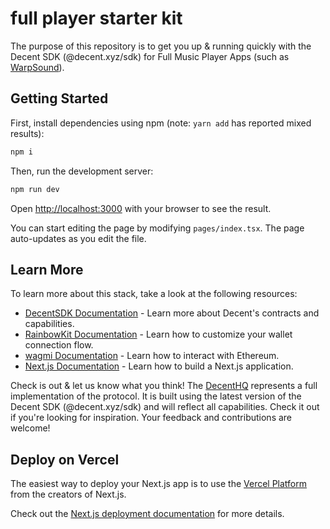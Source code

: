 # full player starter kit

The purpose of this repository is to get you up & running quickly with the Decent SDK (@decent.xyz/sdk) for Full Music Player Apps (such as [WarpSound](https://warpsound.gitbook.io/nft-music-player-template/nft-music-player-template/what-is-the-nft-music-player-template)).

## Getting Started

First, install dependencies using npm (note: `yarn add` has reported mixed results):

```bash
npm i
```

Then, run the development server:

```bash
npm run dev
```

Open [http://localhost:3000](http://localhost:3000) with your browser to see the result.

You can start editing the page by modifying `pages/index.tsx`. The page auto-updates as you edit the file.

## Learn More

To learn more about this stack, take a look at the following resources:

- [DecentSDK Documentation](https://docs.decent.xyz) - Learn more about Decent's contracts and capabilities.
- [RainbowKit Documentation](https://rainbowkit.com) - Learn how to customize your wallet connection flow.
- [wagmi Documentation](https://wagmi.sh) - Learn how to interact with Ethereum.
- [Next.js Documentation](https://nextjs.org/docs) - Learn how to build a Next.js application.

Check is out & let us know what you think! The [DecentHQ](https://hq.decent.xyz) represents a full implementation of the protocol. It is built using the latest version of the Decent SDK (@decent.xyz/sdk) and will reflect all capabilities. Check it out if you're looking for inspiration. Your feedback and contributions are welcome!

## Deploy on Vercel

The easiest way to deploy your Next.js app is to use the [Vercel Platform](https://vercel.com/new?utm_medium=default-template&filter=next.js&utm_source=create-next-app&utm_campaign=create-next-app-readme) from the creators of Next.js.

Check out the [Next.js deployment documentation](https://nextjs.org/docs/deployment) for more details.
